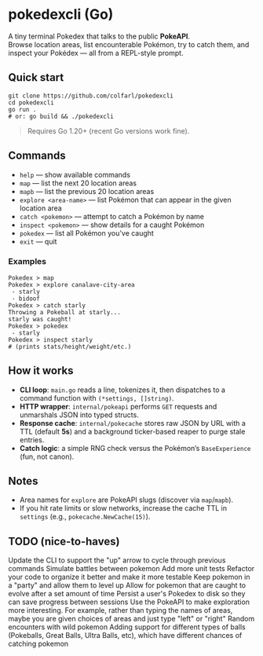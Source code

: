 # pokedexcli (Go)

A tiny terminal Pokedex that talks to the public **PokeAPI**.  
Browse location areas, list encounterable Pokémon, try to catch them, and inspect your Pokédex — all from a REPL-style prompt.

## Quick start

    git clone https://github.com/colfarl/pokedexcli
    cd pokedexcli
    go run .
    # or: go build && ./pokedexcli

> Requires Go 1.20+ (recent Go versions work fine).

## Commands

- `help` — show available commands  
- `map` — list the next 20 location areas  
- `mapb` — list the previous 20 location areas  
- `explore <area-name>` — list Pokémon that can appear in the given location area  
- `catch <pokemon>` — attempt to catch a Pokémon by name  
- `inspect <pokemon>` — show details for a caught Pokémon  
- `pokedex` — list all Pokémon you’ve caught  
- `exit` — quit

### Examples

    Pokedex > map
    Pokedex > explore canalave-city-area
     - starly
     - bidoof
    Pokedex > catch starly
    Throwing a Pokeball at starly...
    starly was caught!
    Pokedex > pokedex
     - starly
    Pokedex > inspect starly
    # (prints stats/height/weight/etc.)

## How it works

- **CLI loop**: `main.go` reads a line, tokenizes it, then dispatches to a command function with `(*settings, []string)`.
- **HTTP wrapper**: `internal/pokeapi` performs `GET` requests and unmarshals JSON into typed structs.
- **Response cache**: `internal/pokecache` stores raw JSON by URL with a TTL (default **5s**) and a background ticker-based reaper to purge stale entries.
- **Catch logic**: a simple RNG check versus the Pokémon’s `BaseExperience` (fun, not canon).

## Notes

- Area names for `explore` are PokeAPI slugs (discover via `map`/`mapb`).
- If you hit rate limits or slow networks, increase the cache TTL in `settings` (e.g., `pokecache.NewCache(15)`).

## TODO (nice-to-haves)

Update the CLI to support the "up" arrow to cycle through previous commands
Simulate battles between pokemon
Add more unit tests
Refactor your code to organize it better and make it more testable
Keep pokemon in a "party" and allow them to level up
Allow for pokemon that are caught to evolve after a set amount of time
Persist a user's Pokedex to disk so they can save progress between sessions
Use the PokeAPI to make exploration more interesting. For example, rather than typing the names of areas, maybe you are given choices of areas and just type "left" or "right"
Random encounters with wild pokemon
Adding support for different types of balls (Pokeballs, Great Balls, Ultra Balls, etc), which have different chances of catching pokemon

